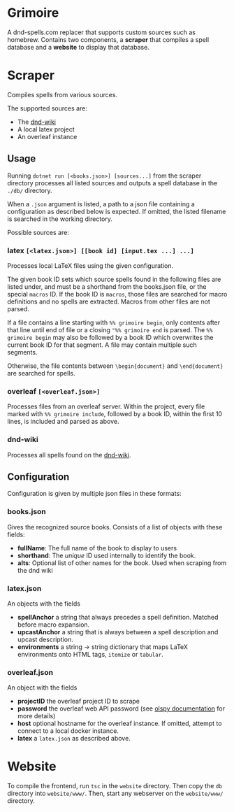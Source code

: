 # Grimoire
A dnd-spells.com replacer that supports custom sources such as homebrew.
Contains two components, a **scraper** that compiles a spell database and a **website** to display that database.

# Scraper
Compiles spells from various sources.

The supported sources are:
- The [dnd-wiki](http://http://dnd5e.wikidot.com/)
- A local latex project
- An overleaf instance

## Usage
Running `dotnet run [<books.json>] [sources...]` from the scraper directory processes all listed sources and outputs a spell database in the `./db/` directory.

When a `.json` argument is listed, a path to a json file containing a configuration as described below is expected.
If omitted, the listed filename is searched in the working directory.

Possible sources are:
### latex `[<latex.json>] [[book id] [input.tex ...] ...]`
Processes local LaTeX files using the given configuration.

The given book ID sets which source spells found in the following files are listed under, and must be a shorthand from the books.json file, or the special `macros` ID.
If the book ID is `macros`, those files are searched for macro definitions and no spells are extracted.
Macros from other files are not parsed.

If a file contains a line starting with `%% grimoire begin`, only contents after that line until end of file or a closing `"%% grimoire end` is parsed.
The `%% grimoire begin` may also be followed by a book ID which overwrites the current book ID for that segment.
A file may contain multiple such segments.

Otherwise, the file contents between `\begin{document}` and `\end{document}` are searched for spells.

### overleaf `[<overleaf.json>]`
Processes files from an overleaf server.
Within the project, every file marked with `%% grimoire include`, followed by a book ID, within the first 10 lines, is included and parsed as above.

### dnd-wiki
Processes all spells found on the [dnd-wiki](http://http://dnd5e.wikidot.com/).

## Configuration
Configuration is given by multiple json files in these formats:

### books.json
Gives the recognized source books. Consists of a list of objects with these fields:
- **fullName**: The full name of the book to display to users
- **shorthand**: The *unique* ID used internally to identify the book.
- **alts**: Optional list of other names for the book. Used when scraping from the dnd wiki

### latex.json
An objects with the fields
- **spellAnchor** a string that always precedes a spell definition. Matched before macro expansion.
- **upcastAnchor** a string that is always between a spell description and upcast description.
- **environments** a string -> string dictionary that maps LaTeX environments onto HTML tags, `itemize` or `tabular`.

### overleaf.json
An object with the fields
- **projectID** the overleaf project ID to scrape
- **password** the overleaf web API password (see [olspy documentation](https://github.com/loglob/olspy) for more details)
- **host** optional hostname for the overleaf instance.
	If omitted, attempt to connect to a local docker instance.
- **latex** a `latex.json` as described above.

# Website
To compile the frontend, run `tsc` in the `website` directory.
Then copy the `db` directory into `website/www/`.
Then, start any webserver on the `website/www/` directory.
